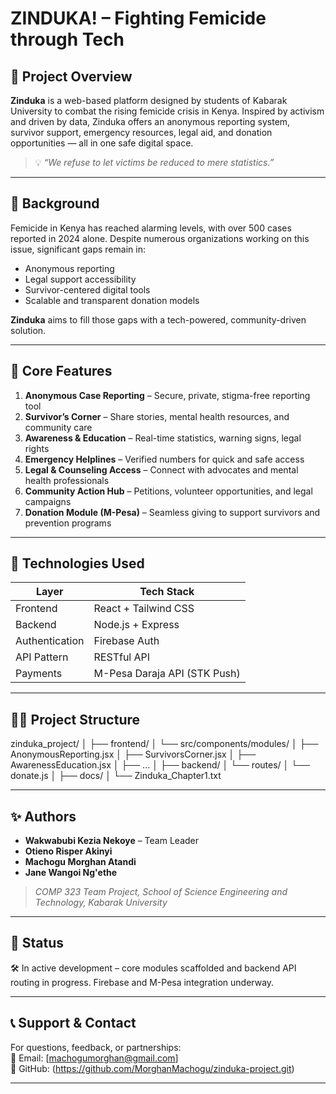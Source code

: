 # ZINDUKA! – Fighting Femicide through Tech

## 📍 Project Overview

**Zinduka** is a web-based platform designed by students of Kabarak University to combat the rising femicide crisis in Kenya. Inspired by activism and driven by data, Zinduka offers an anonymous reporting system, survivor support, emergency resources, legal aid, and donation opportunities — all in one safe digital space.

> 💡 *“We refuse to let victims be reduced to mere statistics.”*

---

## 🧠 Background

Femicide in Kenya has reached alarming levels, with over 500 cases reported in 2024 alone. Despite numerous organizations working on this issue, significant gaps remain in:
- Anonymous reporting
- Legal support accessibility
- Survivor-centered digital tools
- Scalable and transparent donation models

**Zinduka** aims to fill those gaps with a tech-powered, community-driven solution.

---

## 🚀 Core Features

1. **Anonymous Case Reporting** – Secure, private, stigma-free reporting tool  
2. **Survivor’s Corner** – Share stories, mental health resources, and community care  
3. **Awareness & Education** – Real-time statistics, warning signs, legal rights  
4. **Emergency Helplines** – Verified numbers for quick and safe access  
5. **Legal & Counseling Access** – Connect with advocates and mental health professionals  
6. **Community Action Hub** – Petitions, volunteer opportunities, and legal campaigns  
7. **Donation Module (M-Pesa)** – Seamless giving to support survivors and prevention programs

---

## 🧰 Technologies Used

| Layer         | Tech Stack                         |
|---------------|-------------------------------------|
| Frontend      | React + Tailwind CSS                |
| Backend       | Node.js + Express                   |
| Authentication| Firebase Auth                       |
| API Pattern   | RESTful API                         |
| Payments      | M-Pesa Daraja API (STK Push)        |

---

## 🧑‍💻 Project Structure

zinduka_project/
│
├── frontend/
│ └── src/components/modules/
│ ├── AnonymousReporting.jsx
│ ├── SurvivorsCorner.jsx
│ ├── AwarenessEducation.jsx
│ ├── ...
│
├── backend/
│ └── routes/
│ └── donate.js
│
├── docs/
│ └── Zinduka_Chapter1.txt


---

## ✨ Authors

- **Wakwabubi Kezia Nekoye** – Team Leader  
- **Otieno Risper Akinyi**  
- **Machogu Morghan Atandi**
- **Jane Wangoi Ng'ethe**

> *COMP 323 Team Project, School of Science Engineering and Technology, Kabarak University*

---

## 📌 Status

🛠️ In active development – core modules scaffolded and backend API routing in progress. Firebase and M-Pesa integration underway.

---

## 📞 Support & Contact

For questions, feedback, or partnerships:  
📧 Email: [machogumorghan@gmail.com]  
🔗 GitHub: (https://github.com/MorghanMachogu/zinduka-project.git)


---

